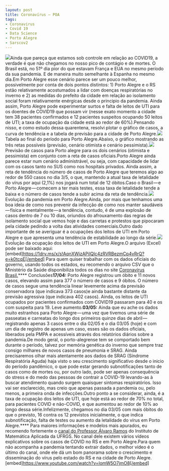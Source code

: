 ```yaml
---
layout: post
title: Coronavírus — POA
tags:
- Coronavirus
- Covid 19
- Data Science
- Porto Alegre
- Sarscov2
---
```


![](https://cdn-images-1.medium.com/max/2560/1*mH3zTC4VBvsguzoLdth4tg.jpeg)Ainda que pareça que estamos sob controle em relação ao COVID19, a verdade é que não chegamos no nosso pico de contágio e de mortes. O Brasil está, no 51º dia pior do que estavam França e EUA no mesmo período da sua pandemia. E de maneira muito semelhante à Espanha no mesmo dia.Em Porto Alegre esse cenário parece ser um pouco melhor, possivelmente por conta de dois pontos distintos: 1) Porto Alegre e o RS estão relativamente acostumados a lidar com doenças respiratórias no inverno e 2) as medidas do prefeito da cidade em relação ao isolamento social foram relativamente enérgicas desde o principio da pandemia. Ainda assim, Porto Alegre pode experimentar surtos e falta de leitos de UTI para os doentes de COVID19 que possam vir (nesse exato momento a cidade tem 38 pacientes confirmados e 12 pacientes suspeitos ocupando 50 leitos de UTI; a taxa de ocupação da cidade está ao redor de 60%).Pensando nisso, e como estudo dessa quarentena, resolvi plotar o gráfico de casos, a curva de tendência e a tabela de previsão para a cidade de Porto Alegre.![](https://cdn-images-1.medium.com/max/800/1*HdpQ8IIe-DREsDJwrL0WbA.png)Tabela ao final do período para Porto Alegre.Abaixo, o gráfico mostrando as três retas possíveis (previsão, cenário otimista e cenário pessimista).![](https://cdn-images-1.medium.com/max/800/1*BpKEcwi6XRahY7SZCjYVfw.png)Previsão de casos para Porto alegre para os dois cenários (otimista e pessimista) em conjunto com a reta de casos oficiais.Porto Alegre ainda parece estar num cenário administrável, ou seja, com capacidade de lidar com os casos tanto no SUS como nos hospitais privados. Ainda assim, a reta de tendência do número de casos de Porto Alegre que teremos algo ao redor de 550 casos no dia 3/5, o que, mantendo a atual taxa de letalidade do vírus por aqui (2,1%) nos jogará num total de 12 óbitos.Caso o Brasil — e Porto Alegre — comecem a ter mais testes, essa taxa de letalidade tende a baixa e o número de casos tende a subir acima da reta de tendência.![](https://cdn-images-1.medium.com/max/800/1*1s8aORd9uIgMQiwQZ61CJw.png)Evolução da pandemia em Porto Alegre.Ainda, por mais que tenhamos uma boa ideia de como nos prevenir da infecção de como nos manter saudáveis — física e mentalmente — a tendência, contudo, é de uma explosão de casos dentro de 7 ou 10 dias, oriundos do afrouxamento das regras de isolamento social que vemos hoje e das carretas e protestos que pipocaram pela cidade pedindo a volta das atividades comerciais.Outro dado importante de se averiguar é a ocupações dos leitos de UTI em Porto Alegre e que apresenta uma tendência de estabilidade ao longo da série.![](https://cdn-images-1.medium.com/max/800/1*0akAqaLBVJNo-seuIi-upg.png)Evolução da ocupação dos leitos de UTI em Porto Alegre.O arquivo (Excel) pode ser baixado aqui:[embed]https://1drv.ms/x/s!AqnXWjzAPilQlc4zRVRBezmCp4vRrQ?e=k0tcqE[/embed]
Para quem quiser trabalhar com os dados oficiais do governo, usando todos os estados, eu recomendo o arquivo CSV que o Ministério da Saúde disponibiliza todos os dias no site 
[Coronavírus Brasil.](https://covid.saude.gov.br/)****
Conclusões**17/04:**
 Porto Alegre registrou um óbito e 11 novos casos, elevando assim para 377 o número de casos e 9 óbitos. O número de casos segue uma tendência linear levemente acima da previsão conservadora (que indicava 373 casos)e ainda bastante distante da previsão agressiva (que indicava 402 casos). Ainda, os leitos de UTI ocupados por pacientes confirmados com COVID19 passaram para 40 e os com suspeita para 19. Leve aumento.**03/05:**
 Ainda que eu ache os dados muito estranhos para Porto Alegre — uma vez que tivemos uma série de passeatas e carreatas do longo dos primeiros quinze dias de abril — registrando apenas 3 casos entre o dia 02/05 e o dia 03/05 (hoje) e com um dia de registro de apenas um caso, esses são os dados oficiais, liberados pela PMPA e acessíveis através dos relatórios diários sobre a pandemia.De modo geral, o porto-alegrense tem se comportado bem durante o período, talvez por memória genética do inverno que sempre traz consigo milhares de novos casos de pneumonia e SRAG. Ainda precisaremos olhar mais atentamente aos dados de SRAG (Síndrome Respiratória Aguda) haja visto o seu crescimento significativo desde o inicio do período pandêmico, o que pode estar gerando subnotificações tanto de casos como de mortes ou, por outro lado, pode ser apenas consequência do stress e do medo das pessoas de contrair a COVID-19 levando-as à buscar atendimento quando surgem quaisquer sintomas respiratórios. Isso vai ser esclarecido, mas creio que apenas passada a pandemia ou, pelo menos, a primeira onda de infecções.Outro ponto a se considerar, ainda, é a taxa de ocupação dos leitos de UTI, que hoje está ao redor de 70% no total, para pacientes COVID e não-COVID, e que aumentou ao redor de 10% ao longo dessa série.Infelizmente, chegamos no dia 03/05 com mais óbitos do que o previsto, 16 contra os 12 previstos inicialmente, o que indica subnotificação, falta de testes ou aumento da letalidade do vírus em Porto Alegre.****
Para maiores informações e modelos mais apurados, eu recomendo fortemente o 
[canal do Professor Álvaro Ramos](https://www.youtube.com/channel/UCrJErFb2w5LpNZF-T1-bUbg) do Instituto de Matemática Aplicada da UFRGS. No canal dele existem vários vídeos explicativos sobre os casos de COVID no RS e em Porto Alegre.Para quem não acompanha a pandemia tentando extrair dados, o melhor vídeo é o último do canal, onde ele dá um bom panorama sobre o crescimento e disseminação do vírus pelo estado do RS e na cidade de Porto Alegre.[embed]https://www.youtube.com/watch?v=lomW5O7jmO8[/embed]
